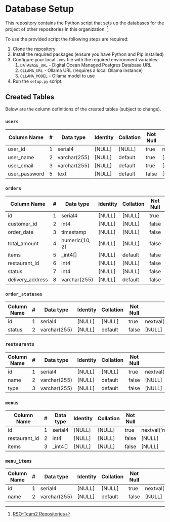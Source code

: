 # Database Setup

This repository contains the Python script that sets up the databases for the project of other repositories in this organization. [^1]

To use the provided script the following steps are required:
1. Clone the repository
2. Install the required packages (ensure you have Python and Pip installed)
3. Configure your local `.env` file with the required environment variables:
   1. `DATABASE_URL` - Digital Ocean Managed Postgres Database URL
   2. `OLLAMA_URL` - Ollama URL (requires a local Ollama instance)
   3. `OLLAMA_MODEL` - Ollama model to use
4. Run the `setup.py` script.

## Created Tables

Below are the column definitions of the created tables (subject to change).

### `users`

| Column Name    | #   | Data type    | Identity | Collation | Not Null | Default                                    | 
|----------------|-----|--------------|----------|-----------|----------|--------------------------------------------|
| user_id        | 1   | serial4      | [NULL]   | [NULL]    | true     | nextval('users_user_id_seq'::regclass)     |
| user_name      | 2   | varchar(255) | [NULL]   | default   | true     | [NULL]                                     |
| user_email     | 3   | varchar(255) | [NULL]   | default   | true     | [NULL]                                     |
| user_password  | 5   | text         | [NULL]   | default   | false    | [NULL]                                     |


### `orders`

| Column Name       | #   | Data type       | Identity | Collation | Not Null | Default                           |
|-------------------|-----|-----------------|----------|-----------|----------|-----------------------------------|
| id                | 1   | serial4         | [NULL]   | [NULL]    | true     | nextval('orders_id_seq'::regclass)|
| customer_id       | 2   | int4            | [NULL]   | [NULL]    | false    | [NULL]                            |
| order_date        | 3   | timestamp       | [NULL]   | [NULL]    | false    | [NULL]                            |
| total_amount      | 4   | numeric(10, 2)  | [NULL]   | [NULL]    | false    | [NULL]                            |
| items             | 5   | _int4[]           | [NULL]   | default   | false    | [NULL]                            |
| restaurant_id     | 6   | int4            | [NULL]   | [NULL]    | false    | [NULL]                            |
| status            | 7   | int4            | [NULL]   | [NULL]    | false    | [NULL]                            |
| delivery_address  | 8   | varchar(255)    | [NULL]   | default   | false    | [NULL]                            |


### `order_statuses`

| Column Name | #   | Data type    | Identity | Collation | Not Null | Default                                    |
|-------------|-----|--------------|----------|-----------|----------|--------------------------------------------|
| id          | 1   | serial4      | [NULL]   | [NULL]    | true     | nextval('order_statuses_id_seq'::regclass) |
| status      | 2   | varchar(255) | [NULL]   | default   | false    | [NULL]                                     |


### `restaurants`

| Column Name | #   | Data type    | Identity | Collation | Not Null | Default                                    |
|-------------|-----|--------------|----------|-----------|----------|--------------------------------------------|
| id          | 1   | serial4      | [NULL]   | [NULL]    | true     | nextval('restaurants_id_seq'::regclass)    |
| name        | 2   | varchar(255) | [NULL]   | default   | false    | [NULL]                                     |
| type        | 3   | varchar(255) | [NULL]   | default   | false    | [NULL]                                     |


### `menus`

| Column Name   | #   | Data type | Identity | Collation | Not Null | Default                           |
|---------------|-----|-----------|----------|-----------|----------|-----------------------------------|
| id            | 1   | serial4   | [NULL]   | [NULL]    | true     | nextval('menus_id_seq'::regclass) |
| restaurant_id | 2   | int4      | [NULL]   | [NULL]    | false    | [NULL]                            |
| items         | 3   | _int4[]     | [NULL]   | [NULL]    | false    | [NULL]                            |


### `menu_items`

| Column Name | #   | Data type    | Identity | Collation | Not Null | Default                           |
|-------------|-----|--------------|----------|-----------|----------|-----------------------------------|
| id          | 1   | serial4      | [NULL]   | [NULL]    | true     | nextval('menu_items_id_seq'::regclass) |
| name        | 2   | varchar(255) | [NULL]   | default   | false    | [NULL]                            |


[^1]: [RSO-Team2 Repositories](https://github.com/orgs/RSO-team2/repositories)
